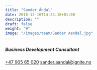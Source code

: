 ```yaml
---
title: "Sander Åndal"
date: 2018-12-16T14:24:18+01:00
description: ""
draft: false
weight: "9"
image: "/images/team/Sander Aandal.jpg"
---
```

##### Business Development Consultant​
<a class="phoneto" href="tel:+47 905 65 020"><i class="fas fa-phone"></i>+47 905 65 020</a>
<a class="mailto" href="mailto:sander.aandal@ignite.no"><i class="fas fa-envelope"></i></i>sander.aandal@ignite.no</a>